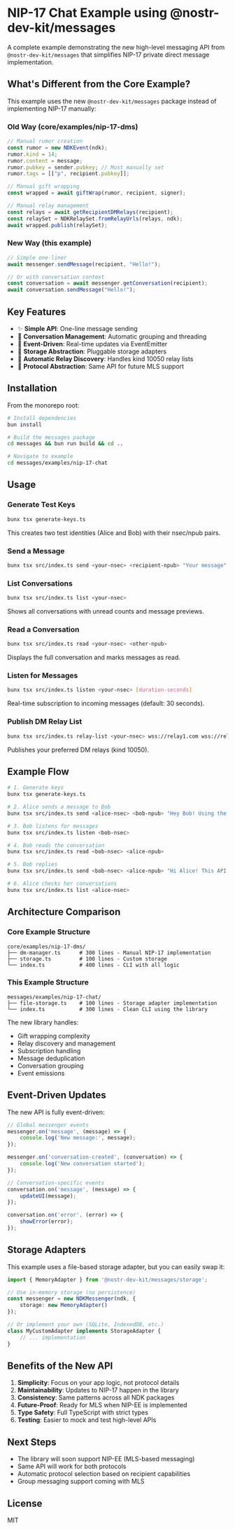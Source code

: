 # NIP-17 Chat Example using @nostr-dev-kit/messages

A complete example demonstrating the new high-level messaging API from `@nostr-dev-kit/messages` that simplifies NIP-17 private direct message implementation.

## What's Different from the Core Example?

This example uses the new `@nostr-dev-kit/messages` package instead of implementing NIP-17 manually:

### Old Way (core/examples/nip-17-dms)
```typescript
// Manual rumor creation
const rumor = new NDKEvent(ndk);
rumor.kind = 14;
rumor.content = message;
rumor.pubkey = sender.pubkey; // Must manually set
rumor.tags = [["p", recipient.pubkey]];

// Manual gift wrapping
const wrapped = await giftWrap(rumor, recipient, signer);

// Manual relay management
const relays = await getRecipientDMRelays(recipient);
const relaySet = NDKRelaySet.fromRelayUrls(relays, ndk);
await wrapped.publish(relaySet);
```

### New Way (this example)
```typescript
// Simple one-liner
await messenger.sendMessage(recipient, "Hello!");

// Or with conversation context
const conversation = await messenger.getConversation(recipient);
await conversation.sendMessage("Hello!");
```

## Key Features

- ✨ **Simple API**: One-line message sending
- 💬 **Conversation Management**: Automatic grouping and threading
- 📡 **Event-Driven**: Real-time updates via EventEmitter
- 💾 **Storage Abstraction**: Pluggable storage adapters
- 🔄 **Automatic Relay Discovery**: Handles kind 10050 relay lists
- 🎯 **Protocol Abstraction**: Same API for future MLS support

## Installation

From the monorepo root:

```bash
# Install dependencies
bun install

# Build the messages package
cd messages && bun run build && cd ..

# Navigate to example
cd messages/examples/nip-17-chat
```

## Usage

### Generate Test Keys

```bash
bunx tsx generate-keys.ts
```

This creates two test identities (Alice and Bob) with their nsec/npub pairs.

### Send a Message

```bash
bunx tsx src/index.ts send <your-nsec> <recipient-npub> "Your message"
```

### List Conversations

```bash
bunx tsx src/index.ts list <your-nsec>
```

Shows all conversations with unread counts and message previews.

### Read a Conversation

```bash
bunx tsx src/index.ts read <your-nsec> <other-npub>
```

Displays the full conversation and marks messages as read.

### Listen for Messages

```bash
bunx tsx src/index.ts listen <your-nsec> [duration-seconds]
```

Real-time subscription to incoming messages (default: 30 seconds).

### Publish DM Relay List

```bash
bunx tsx src/index.ts relay-list <your-nsec> wss://relay1.com wss://relay2.com
```

Publishes your preferred DM relays (kind 10050).

## Example Flow

```bash
# 1. Generate keys
bunx tsx generate-keys.ts

# 2. Alice sends a message to Bob
bunx tsx src/index.ts send <alice-nsec> <bob-npub> "Hey Bob! Using the new messaging API!"

# 3. Bob listens for messages
bunx tsx src/index.ts listen <bob-nsec>

# 4. Bob reads the conversation
bunx tsx src/index.ts read <bob-nsec> <alice-npub>

# 5. Bob replies
bunx tsx src/index.ts send <bob-nsec> <alice-npub> "Hi Alice! This API is so much cleaner!"

# 6. Alice checks her conversations
bunx tsx src/index.ts list <alice-nsec>
```

## Architecture Comparison

### Core Example Structure
```
core/examples/nip-17-dms/
├── dm-manager.ts      # 300 lines - Manual NIP-17 implementation
├── storage.ts         # 100 lines - Custom storage
└── index.ts           # 400 lines - CLI with all logic
```

### This Example Structure
```
messages/examples/nip-17-chat/
├── file-storage.ts    # 100 lines - Storage adapter implementation
└── index.ts           # 300 lines - Clean CLI using the library
```

The new library handles:
- Gift wrapping complexity
- Relay discovery and management
- Subscription handling
- Message deduplication
- Conversation grouping
- Event emissions

## Event-Driven Updates

The new API is fully event-driven:

```typescript
// Global messenger events
messenger.on('message', (message) => {
    console.log('New message:', message);
});

messenger.on('conversation-created', (conversation) => {
    console.log('New conversation started');
});

// Conversation-specific events
conversation.on('message', (message) => {
    updateUI(message);
});

conversation.on('error', (error) => {
    showError(error);
});
```

## Storage Adapters

This example uses a file-based storage adapter, but you can easily swap it:

```typescript
import { MemoryAdapter } from '@nostr-dev-kit/messages/storage';

// Use in-memory storage (no persistence)
const messenger = new NDKMessenger(ndk, {
    storage: new MemoryAdapter()
});

// Or implement your own (SQLite, IndexedDB, etc.)
class MyCustomAdapter implements StorageAdapter {
    // ... implementation
}
```

## Benefits of the New API

1. **Simplicity**: Focus on your app logic, not protocol details
2. **Maintainability**: Updates to NIP-17 happen in the library
3. **Consistency**: Same patterns across all NDK packages
4. **Future-Proof**: Ready for MLS when NIP-EE is implemented
5. **Type Safety**: Full TypeScript with strict types
6. **Testing**: Easier to mock and test high-level APIs

## Next Steps

- The library will soon support NIP-EE (MLS-based messaging)
- Same API will work for both protocols
- Automatic protocol selection based on recipient capabilities
- Group messaging support coming with MLS

## License

MIT